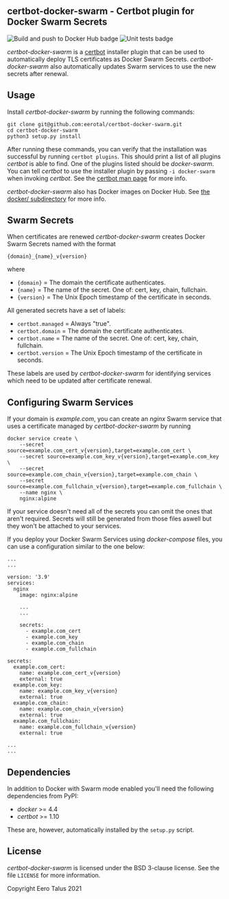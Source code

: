 certbot-docker-swarm - Certbot plugin for Docker Swarm Secrets
--------------------------------------------------------------

![Build and push to Docker Hub badge](https://github.com/eerotal/certbot-docker-swarm/workflows/Build%20Docker%20images/badge.svg)
![Unit tests badge](https://github.com/eerotal/certbot-docker-swarm/workflows/Unit%20tests/badge.svg)

*certbot-docker-swarm* is a [certbot](https://certbot.eff.org/) installer
plugin that can be used to automatically deploy TLS certificates as Docker
Swarm Secrets. *certbot-docker-swarm* also automatically updates Swarm
services to use the new secrets after renewal.

## Usage

Install *certbot-docker-swarm* by running the following commands:

```
git clone git@github.com:eerotal/certbot-docker-swarm.git
cd certbot-docker-swarm
python3 setup.py install
```

After running these commands, you can verify that the installation
was successful by running `certbot plugins`. This should print a list
of all plugins *certbot* is able to find. One of the plugins listed
should be *docker-swarm*. You can tell *certbot* to use the installer
plugin by passing `-i docker-swarm` when invoking *certbot*. See the
[certbot man page](https://certbot.eff.org/docs/man/certbot.html)
for more info.

*certbot-docker-swarm* also has Docker images on Docker Hub. See
[the docker/ subdirectory](https://github.com/eerotal/certbot-docker-swarm/tree/master/docker)
for more info.

## Swarm Secrets

When certificates are renewed *certbot-docker-swarm* creates Docker Swarm
Secrets named with the format

`{domain}_{name}_v{version}`

where

- `{domain}` = The domain the certificate authenticates.
- `{name}` = The name of the secret. One of: cert, key, chain, fullchain.
- `{version}` = The Unix Epoch timestamp of the certificate in seconds.

All generated secrets have a set of labels:

- `certbot.managed` = Always "true".
- `certbot.domain` = The domain the certificate authenticates.
- `certbot.name` = The name of the secret. One of: cert, key, chain, fullchain.
- `certbot.version` = The Unix Epoch timestamp of the certificate in seconds.

These labels are used by *certbot-docker-swarm* for identifying services
which need to be updated after certificate renewal.

## Configuring Swarm Services

If your domain is *example.com*, you can create an *nginx* Swarm service that
uses a certificate managed by *certbot-docker-swarm* by running

```
docker service create \
    --secret source=example.com_cert_v{version},target=example.com_cert \
    --secret source=example.com_key_v{version},target=example.com_key \
    --secret source=example.com_chain_v{version},target=example.com_chain \
    --secret source=example.com_fullchain_v{version},target=example.com_fullchain \
    --name nginx \
    nginx:alpine
```

If your service doesn't need all of the secrets you can omit the
ones that aren't required. Secrets will still be generated from
those files aswell but they won't be attached to your services.

If you deploy your Docker Swarm Services using *docker-compose*
files, you can use a configuration similar to the one below:

```
...
...

version: '3.9'
services:
  nginx
    image: nginx:alpine

    ...
    ...

    secrets:
      - example.com_cert
      - example.com_key
      - example.com_chain
      - example.com_fullchain

secrets:
  example.com_cert:
    name: example.com_cert_v{version}
    external: true
  example.com_key:
    name: example.com_key_v{version}
    external: true
  example.com_chain:
    name: example.com_chain_v{version}
    external: true
  example.com_fullchain:
    name: example.com_fullchain_v{version}
    external: true

...
...

```

## Dependencies

In addition to Docker with Swarm mode enabled you'll need the following
dependencies from PyPI:

- *docker* >= 4.4
- *certbot* >= 1.10

These are, however, automatically installed by the `setup.py` script.

## License

*certbot-docker-swarm* is licensed under the BSD 3-clause license. See
the file `LICENSE` for more information.

Copyright Eero Talus 2021
